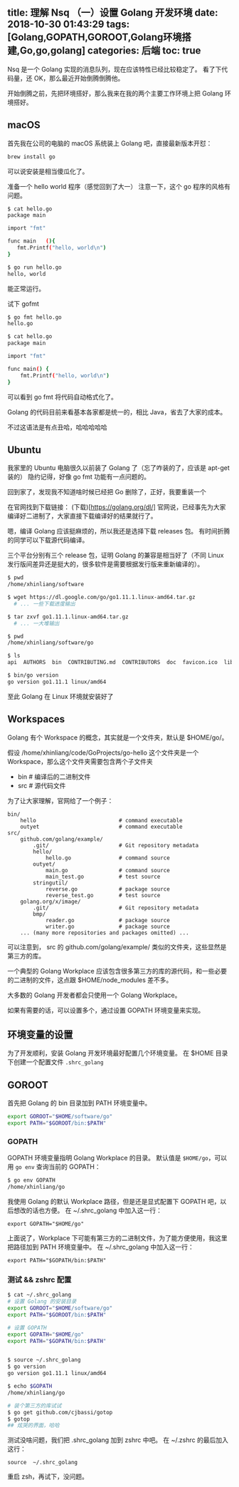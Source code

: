 title: 理解 Nsq （一）设置 Golang 开发环境
date: 2018-10-30 01:43:29
tags: [Golang,GOPATH,GOROOT,Golang环境搭建,Go,go,golang]
categories: 后端
toc: true
---

Nsq 是一个 Golang 实现的消息队列，现在应该特性已经比较稳定了。
看了下代码量，还 OK，那么最近开始倒腾倒腾他。

开始倒腾之前，先把环境搭好，那么我来在我的两个主要工作环境上把 Golang 环境搭好。

## macOS

首先我在公司的电脑的 macOS 系统装上 Golang 吧，直接最新版本开怼：
``` bash
brew install go
```

可以说安装是相当傻瓜化了。

准备一个 hello world 程序（感觉回到了大一）
注意一下，这个 go 程序的风格有问题。
``` bash
$ cat hello.go
package main

import "fmt"

func main   (){
   fmt.Printf("hello, world\n")
}

$ go run hello.go
hello, world
```
能正常运行。

试下 gofmt

``` bash
$ go fmt hello.go
hello.go

$ cat hello.go
package main

import "fmt"

func main() {
	fmt.Printf("hello, world\n")
}
```

可以看到 go fmt 将代码自动格式化了。

Golang 的代码目前来看基本各家都是统一的，相比 Java，省去了大家的成本。

不过这语法是有点丑哈，哈哈哈哈哈

## Ubuntu

我家里的 Ubuntu 电脑很久以前装了 Golang 了（忘了咋装的了，应该是 apt-get 装的）
隐约记得，好像 go fmt 功能有一点问题的。

回到家了，发现我不知道啥时候已经把 Go 删除了，正好，我要重装一个

在官网找到下载链接： (下载)[https://golang.org/dl/]
官网说，已经事先为大家编译好二进制了，大家直接下载编译好的结果就行了。

嗯，编译 Golang 应该挺麻烦的，所以我还是选择下载 releases 包。
有时间折腾的同学可以下载源代码编译。

三个平台分别有三个 release 包，证明 Golang 的兼容是相当好了（不同 Linux 发行版间差异还是挺大的，很多软件是需要根据发行版来重新编译的）。
``` bash
$ pwd
/home/xhinliang/software

$ wget https://dl.google.com/go/go1.11.1.linux-amd64.tar.gz
  # ... 一些下载进度输出

$ tar zxvf go1.11.1.linux-amd64.tar.gz
  # ... 一大堆输出

$ pwd
/home/xhinliang/software/go

$ ls
api  AUTHORS  bin  CONTRIBUTING.md  CONTRIBUTORS  doc  favicon.ico  lib  LICENSE  misc  PATENTS  pkg  README.md  robots.txt  src  test  VERSION

$ bin/go version
go version go1.11.1 linux/amd64
```

至此 Golang 在 Linux 环境就安装好了

## Workspaces

Golang 有个 Workspace 的概念，其实就是一个文件夹，默认是 $HOME/go/。

假设 /home/xhinliang/code/GoProjects/go-hello 这个文件夹是一个 Workspace，那么这个文件夹需要包含两个子文件夹
- bin # 编译后的二进制文件
- src # 源代码文件

为了让大家理解，官网给了一个例子：
```
bin/
    hello                          # command executable
    outyet                         # command executable
src/
    github.com/golang/example/
        .git/                      # Git repository metadata
	    hello/
	        hello.go               # command source
    	outyet/
     	    main.go                # command source
	        main_test.go           # test source
    	stringutil/
	        reverse.go             # package source
	        reverse_test.go        # test source
    golang.org/x/image/
        .git/                      # Git repository metadata
    	bmp/
    	    reader.go              # package source
    	    writer.go              # package source
    ... (many more repositories and packages omitted) ...
```

可以注意到， src 的 github.com/golang/example/ 类似的文件夹，这些显然是第三方的库。

一个典型的 Golang Workplace 应该包含很多第三方的库的源代码，和一些必要的二进制的文件，这点跟 $HOME/node_modules 差不多。

大多数的 Golang 开发者都会只使用一个 Golang Workplace。

如果有需要的话，可以设置多个，通过设置 GOPATH 环境变量来实现。

## 环境变量的设置

为了开发顺利，安装 Golang 开发环境最好配置几个环境变量。
在 $HOME 目录下创建一个配置文件 `.shrc_golang`

## GOROOT

首先把 Golang 的 bin 目录加到 PATH 环境变量中。
``` bash
export GOROOT="$HOME/software/go"
export PATH="$GOROOT/bin:$PATH"
```

### GOPATH

GOPATH 环境变量指明 Golang Workplace 的目录。
默认值是 `$HOME/go`，可以用 `go env` 查询当前的 GOPATH：
``` bash
$ go env GOPATH
/home/xhinliang/go
```

我使用 Golang 的默认 Workplace 路径，但是还是显式配置下 GOPATH 吧，以后想改的话也方便。
在 ~/.shrc_golang 中加入这一行：
```
export GOPATH="$HOME/go"
```

上面说了，Workplace 下可能有第三方的二进制文件，为了能方便使用，我这里把路径加到 PATH 环境变量中。
在 ~/.shrc_golang 中加入这一行：
```
export PATH="$GOPATH/bin:$PATH"
```

### 测试 && zshrc 配置

``` bash
$ cat ~/.shrc_golang 
# 设置 Golang 的安装目录
export GOROOT="$HOME/software/go"
export PATH="$GOROOT/bin:$PATH"

# 设置 GOPATH
export GOPATH="$HOME/go"
export PATH="$GOPATH/bin:$PATH"


$ source ~/.shrc_golang
$ go version
go version go1.11.1 linux/amd64

$ echo $GOPATH
/home/xhinliang/go

# 装个第三方的库试试
$ go get github.com/cjbassi/gotop
$ gotop
## 炫哭的界面，哈哈
```

测试没啥问题，我们把 .shrc_golang 加到 zshrc 中吧。
在 ~/.zshrc 的最后加入这行：
```
source  ~/.shrc_golang
```

重启 zsh，再试下，没问题。